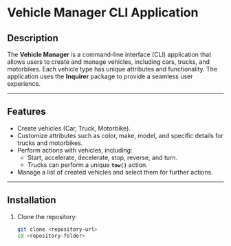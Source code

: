 # Vehicle Manager CLI Application

## Description

The **Vehicle Manager** is a command-line interface (CLI) application that allows users to create and manage vehicles, including cars, trucks, and motorbikes. Each vehicle type has unique attributes and functionality. The application uses the **Inquirer** package to provide a seamless user experience.

---

## Features

- Create vehicles (Car, Truck, Motorbike).
- Customize attributes such as color, make, model, and specific details for trucks and motorbikes.
- Perform actions with vehicles, including:
  - Start, accelerate, decelerate, stop, reverse, and turn.
  - Trucks can perform a unique **`tow()`** action.
- Manage a list of created vehicles and select them for further actions.

---

## Installation

1. Clone the repository:
   ```bash
   git clone <repository-url>
   cd <repository-folder>
